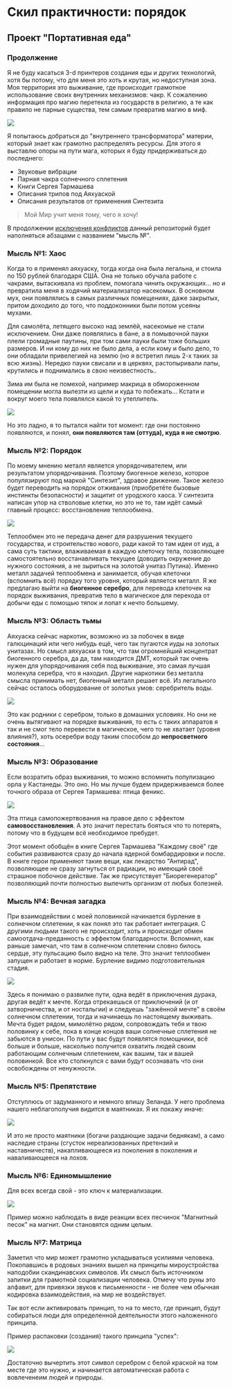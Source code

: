 # Скил практичности: порядок 

## Проект "Портативная еда"

### Продолжение

Я не буду касаться 3-d принтеров создания еды и других технологий, хотя бы потому, что для меня это хоть и крутая, но недоступная зона. Моя территория это выживание, где происходит грамотное использование своих внутренних механизмов: чакр. К сожалению информация про магию перетекла из государств в религию, а те как правило не парные существа, тем самым превратив магию в миф.

![](./Картинки/maxresdefault.jpg)

Я попытаюсь добраться до "внутреннего трансформатора" материи, который знает как грамотно распределять ресурсы. Для этого я выставлю опоры на пути мага, которых я буду придерживаться до последнего:
- Звуковые вибрации
- Парная чакра солнечного сплетения
- Книги Сергея Тармашева
- Описания трипов под Аяхуаской
- Описания результатов от применения Синтезита

> Мой Мир учит меня тому, чего я хочу!

В продолжении <a href="./Прототипы/Исключение конфликтов/README.md">исключения конфликтов</a> данный репозиторий будет наполняться абзацами с названием "мысль №".

### Мысль №1: Хаос

Когда то я применял аяхуаску, тогда когда она была легальна, и стоила по 150 рублей благодаря США. Она не только обучала работе с чакрами, вытаскивала из проблем, помогала чинить окружающих... но и превратила меня в ходячий материализатор насекомых. В основном мух, они появлялись в самых различных помещениях, даже закрытых, притом доходило до того, что поддоконники были потом усеяны мухами. 

Для самолёта, летящего высоко над землёй, насекомые не стали исключением. Они даже появлялись в бане, а в помывочной пауки плели громадные паутины, при том сами пауки были тоже больших размеров. И ни кому до них не было дела, а если кому и было дело, то они обладали привелегией на землю (но я встретил лишь 2-х таких за всю жизнь). Нередко пауки свисали и в церквях, растопыривали лапы, крутились и поднимались в свою неизвестность.. 

Зима им была не помехой, например макрица в обмороженном помещении могла вылезти из щели и куда то побежать... Кстати и вокруг моего тела появлялся какой то утеплитель. 

![](./Картинки/Искренность.jpg)

Но это ладно, я то пытался найти тот момент: где они постоянно появляются, и понял, <b>они появляются там (оттуда), куда я не смотрю</b>.


### Мысль №2: Порядок

По моему мнению металл является упорядочивателем, или результатом упорядочивания. Поэтому биогенное железо, которое популязируют под маркой "Синтезит", здравое движение. Такое железо будет переводить на порядок отживания (приобретёте бызовые инстинкты безопасности) и защитит от уродского хаоса. У синтезита написан упор на стволовые клетки, но это не то, там идёт самый главный процесс: восстановление теплообмена.

![](./Картинки/Теплообмен.jpg)

Теплообмен это не передача денег для разрушения текущего государства, и строительство нового, ради какой то там идеи от иуд, а сама суть тактики, влаживаемая в каждую клеточку тела, позволяющее самостоятельно восстанавливать текущее (доводить окружение до нужного состояния, а не зыриться на золотой унитаз Путина). Именно металл задачей теплообмена и занимается, обучая клеточки (вспомнить всё) порядку того уровня, который является металл. Я же предлагаю выйти на <b>биогенное серебро</b>, для перевода клеточек на порядок выживания, превратив тело в магическое для перехода от добычи еды с помощью тяпок и лопат к нечто большему.

### Мысль №3: Область тьмы

Аяхуаска сейчас наркотик, возможно из за побочек в виде галюцинаций или чего нибудь ещё, чего так пугаются иуды на золотых унитазах. Но смысл аяхуаски в том, что там огромнейший концентрат биогенного серебра, да да, там находится ДМТ, который так очень нужен для упорядочивания себя под выживание, это самая лучшая молекула серебра, что я находил. Другие наркотики без металла смысла принимать нет, биогенный металл решает всё. Из легального сейчас осталось оборудование от золотых умов: серебритель воды.

![](./Картинки/Серебритель.jpg)

Это как родники с серебром, только в домашних условиях. Но они не очень вытягивают на порядке выживания, то есть с таких аппаратов я так и не смог тело перевести в магическое,  чего то не хватает (уровня влияния?), хоть осеребри воду таким способом до <b>непросветного состояния</b>...

### Мысль №3: Образование

Если возратить образ выживания, то можно вспомнить популизацию орла у Кастанеды. Это оно. Но мы лучше будем придерживаемся более точного образа от Сергея Тармашева: птица феникс.

![](./Картинки/recoverer.jpg)

Эта птица самопожертвования на правое дело с эффектом <b>самовосстановления</b>. А это значит перестать бояться что то потерять, потому что в будущем всё необходимое пребудет.

Этот момент обобщён в книге Сергея Тармашева "Каждому своё" где события развиваются сразу до начала ядерной бомбардировки и после. 
В книге герои применяют такие вещи, как лекарство "Антирад", позволяющее не сразу загнуться от радиации, но имеющий своё страшное побочное действие. Так же присутствует "Биорегенератор" позволяющий почти полностью вылечить организм от любых болезней.

### Мысль №4: Вечная загадка

При взаимодействии с моей половинкой начинается бурление в солнечном сплетении, я как понял это так работает интеграция. С другими людьми такого не происходит, хоть и происходит обмен самоотдача-преданность с эффектом благодарности. Вспомнил, как раньше замечал, что там в солнечном сплетении словно билось сердце, эту пульсацию было видно на теле. Это значит теплообмен запущен и работает в норме. Бурление видимо подготовительная стадия.

![](./Картинки/Девушка-загадка.jpg)

Здесь я понимаю о развилке пути, одна ведёт в приключения дурака, другая ведёт к мечте. Когда отрекаешься от приключений (и от затворничества, и от ностальгии) и следуешь "зажённой мечте" в своём солнечном сплетении, тогда и начинаешь по настоящему выживать. Мечта будет рядом, мимолётно рядом, сопровождать тебя и твою половинку к себе, пока в конце концов ваши солнечные сплетения не забьются в унисон. По пути у вас будут появлятся помощники, всё больше и больше, насколько получится охватить людей своим работающим солнечным сплетением, как вашим, так и вашей половинкой. Все кто столкнулся с вами будут осознавать что они освобождены от ненужности.

### Мысль №5: Препятствие

Отступлюсь от задуманного и немного впишу Зеланда. У него проблема нашего неблагополучия видится в маятниках. Я их покажу иначе:

![](./Картинки/Маятники.jpg)

И это не просто маятники (богачи раздающие задачи беднякам), а само наследие страны (сгусток нереализованных претензий и наставничеств), накапливающееся из поколения в поколения и наваливающееся на лохов.

### Мысль №6: Единомышление

Для всех всегда свой - это ключ к материализации.

![](./Картинки/Ace_Ventura.jpg)

Пример можно наблюдать в виде реакции всех песчинок "Магнитный песок" на магнит. Они становятся одним целым.

### Мысль №7: Матрица

Заметил что мир может грамотно укладываться усилиями человека. Покопавшись в родовых знаниях вышел на принципы мироустройства наподобии скандинавских символов. Их смысл быть источником запитки для грамотной социализации человека. Отмечу что руны это алфавит, для привязки звуков к письменности - не более чем обычная кодировка взаимодействия, на мир не воздействует. 

Так вот если активировать принцип, то на то место, где принцип, будут собираться люди для определенной деятельности этого наложенного принципа.

Пример распаковки (создания) такого принципа "успех":

![](./Картинки/Принцип.jpg)

Достаточно вычертить этот символ серебром с белой краской на том месте где это нужно, и начинается автоматическая работа с вовлеченеим людей и природы.
